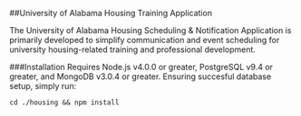 ##University of Alabama Housing Training Application

The University of Alabama Housing Scheduling & Notification Application is primarily developed to simplify communication and event scheduling for university housing-related training and professional development.

###Installation
Requires Node.js v4.0.0 or greater, PostgreSQL v9.4 or greater, and MongoDB v3.0.4 or greater. Ensuring succesful database setup, simply run:

```
cd ./housing && npm install

